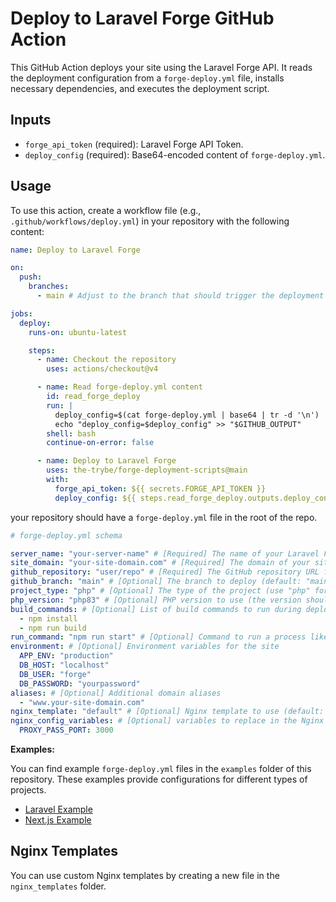 # Deploy to Laravel Forge GitHub Action

This GitHub Action deploys your site using the Laravel Forge API. It reads the deployment configuration from a `forge-deploy.yml` file, installs necessary dependencies, and executes the deployment script.

## Inputs

- `forge_api_token` (required): Laravel Forge API Token.
- `deploy_config` (required): Base64-encoded content of `forge-deploy.yml`.

## Usage

To use this action, create a workflow file (e.g., `.github/workflows/deploy.yml`) in your repository with the following content:

```yaml
name: Deploy to Laravel Forge

on:
  push:
    branches:
      - main # Adjust to the branch that should trigger the deployment

jobs:
  deploy:
    runs-on: ubuntu-latest

    steps:
      - name: Checkout the repository
        uses: actions/checkout@v4

      - name: Read forge-deploy.yml content
        id: read_forge_deploy
        run: |
          deploy_config=$(cat forge-deploy.yml | base64 | tr -d '\n')
          echo "deploy_config=$deploy_config" >> "$GITHUB_OUTPUT"
        shell: bash
        continue-on-error: false

      - name: Deploy to Laravel Forge
        uses: the-trybe/forge-deployment-scripts@main
        with:
          forge_api_token: ${{ secrets.FORGE_API_TOKEN }}
          deploy_config: ${{ steps.read_forge_deploy.outputs.deploy_config }}
```

your repository should have a `forge-deploy.yml` file in the root of the repo.

```yaml
# forge-deploy.yml schema

server_name: "your-server-name" # [Required] The name of your Laravel Forge server
site_domain: "your-site-domain.com" # [Required] The domain of your site
github_repository: "user/repo" # [Required] The GitHub repository URL for your site
github_branch: "main" # [Optional] The branch to deploy (default: "main")
project_type: "php" # [Optional] The type of the project (use "php" for laravel projects, otherwise don't include)
php_version: "php83" # [Optional] PHP version to use (the version should be already installed in your server)
build_commands: # [Optional] List of build commands to run during deployment
  - npm install
  - npm run build
run_command: "npm run start" # [Optional] Command to run a process like a daemon
environment: # [Optional] Environment variables for the site
  APP_ENV: "production"
  DB_HOST: "localhost"
  DB_USER: "forge"
  DB_PASSWORD: "yourpassword"
aliases: # [Optional] Additional domain aliases
  - "www.your-site-domain.com"
nginx_template: "default" # [Optional] Nginx template to use (default: "default") -- see nginx_templates folder
nginx_config_variables: # [Optional] variables to replace in the Nginx template
  PROXY_PASS_PORT: 3000
```

**Examples:**

You can find example `forge-deploy.yml` files in the `examples` folder of this repository. These examples provide configurations for different types of projects.

- [Laravel Example](examples/laravel/forge-deploy.yml)
- [Next.js Example](examples/nextjs/forge-deploy.yml)

## Nginx Templates

You can use custom Nginx templates by creating a new file in the `nginx_templates` folder.
